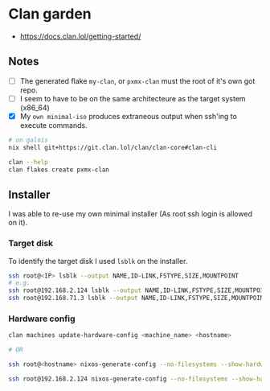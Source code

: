 # Clan garden

- <https://docs.clan.lol/getting-started/>

## Notes

- [ ] The generated flake `my-clan`, or `pxmx-clan` must the root of it's own got repo.
- [ ] I seem to have to be on the same architecteure as the target system (x86_64)
- [x] My `own minimal-iso`  produces extraneous output when ssh'ing to execute commands.

```bash
# on galois
nix shell git+https://git.clan.lol/clan/clan-core#clan-cli

clan --help
clan flakes create pxmx-clan
```

## Installer

I was able to re-use my own minimal installer (As root ssh login is allowed on it).

### Target disk

To identify the target disk I used `lsblk` on the installer.

```bash
ssh root@<IP> lsblk --output NAME,ID-LINK,FSTYPE,SIZE,MOUNTPOINT
# e.g.  
ssh root@192.168.2.124 lsblk --output NAME,ID-LINK,FSTYPE,SIZE,MOUNTPOINT
ssh root@192.168.71.3 lsblk --output NAME,ID-LINK,FSTYPE,SIZE,MOUNTPOINT
```

### Hardware config

```bash
clan machines update-hardware-config <machine_name> <hostname>

# OR

ssh root@<hostname> nixos-generate-config --no-filesystems --show-hardware-config > hardware-configuration.nix

ssh root@192.168.2.124 nixos-generate-config --no-filesystems --show-hardware-config > hardware-configuration.nix
```
